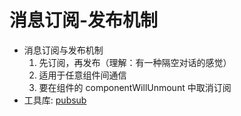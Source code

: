 # 消息订阅-发布机制

- 消息订阅与发布机制
     1. 先订阅，再发布（理解：有一种隔空对话的感觉）
     2. 适用于任意组件间通信
     3. 要在组件的 componentWillUnmount 中取消订阅
- 工具库: [pubsub](../Webpack/pubsub.md)
